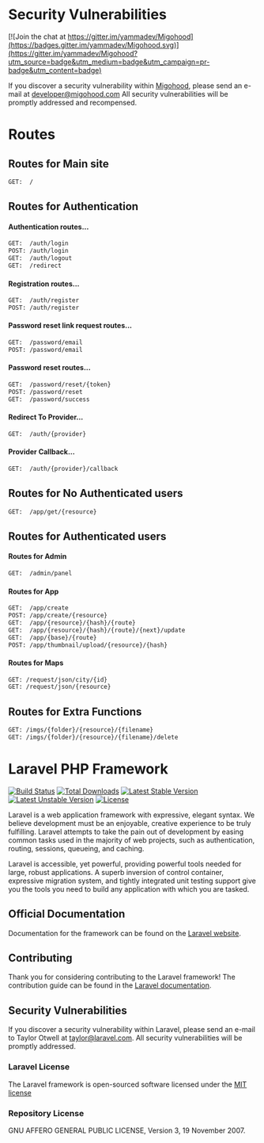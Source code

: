 # Security Vulnerabilities

[![Join the chat at https://gitter.im/yammadev/Migohood](https://badges.gitter.im/yammadev/Migohood.svg)](https://gitter.im/yammadev/Migohood?utm_source=badge&utm_medium=badge&utm_campaign=pr-badge&utm_content=badge)

If you discover a security vulnerability within [Migohood](http://www.migohood.com), please send an e-mail at [developer@migohood.com](mailto:developer@migohood.com) All security vulnerabilities will be promptly addressed and recompensed.

# Routes

## Routes for Main site
```sh
GET:  /
```


## Routes for Authentication


#### Authentication routes...
```sh
GET:  /auth/login
POST: /auth/login
GET:  /auth/logout
GET:  /redirect
```

#### Registration routes...
```sh
GET:  /auth/register
POST: /auth/register
```

#### Password reset link request routes...
```sh
GET:  /password/email
POST: /password/email
```

#### Password reset routes...
```sh
GET:  /password/reset/{token}
POST: /password/reset
GET:  /password/success
```

#### Redirect To Provider...
```sh
GET:  /auth/{provider}
```

#### Provider Callback...
```sh
GET:  /auth/{provider}/callback
```


## Routes for No Authenticated users


```sh
GET:  /app/get/{resource}
```


## Routes for Authenticated users


#### Routes for Admin
```sh
GET:  /admin/panel
```

#### Routes for App
```sh
GET:  /app/create
POST: /app/create/{resource}
GET:  /app/{resource}/{hash}/{route}
GET:  /app/{resource}/{hash}/{route}/{next}/update
GET:  /app/{base}/{route}
POST: /app/thumbnail/upload/{resource}/{hash}
```

#### Routes for Maps
```sh
GET: /request/json/city/{id}
GET: /request/json/{resource}
```

## Routes for Extra Functions
```sh
GET: /imgs/{folder}/{resource}/{filename}  
GET: /imgs/{folder}/{resource}/{filename}/delete  

```


# Laravel PHP Framework

[![Build Status](https://travis-ci.org/laravel/framework.svg)](https://travis-ci.org/laravel/framework)
[![Total Downloads](https://poser.pugx.org/laravel/framework/d/total.svg)](https://packagist.org/packages/laravel/framework)
[![Latest Stable Version](https://poser.pugx.org/laravel/framework/v/stable.svg)](https://packagist.org/packages/laravel/framework)
[![Latest Unstable Version](https://poser.pugx.org/laravel/framework/v/unstable.svg)](https://packagist.org/packages/laravel/framework)
[![License](https://poser.pugx.org/laravel/framework/license.svg)](https://packagist.org/packages/laravel/framework)

Laravel is a web application framework with expressive, elegant syntax. We believe development must be an enjoyable, creative experience to be truly fulfilling. Laravel attempts to take the pain out of development by easing common tasks used in the majority of web projects, such as authentication, routing, sessions, queueing, and caching.

Laravel is accessible, yet powerful, providing powerful tools needed for large, robust applications. A superb inversion of control container, expressive migration system, and tightly integrated unit testing support give you the tools you need to build any application with which you are tasked.

## Official Documentation

Documentation for the framework can be found on the [Laravel website](http://laravel.com/docs).

## Contributing

Thank you for considering contributing to the Laravel framework! The contribution guide can be found in the [Laravel documentation](http://laravel.com/docs/contributions).

## Security Vulnerabilities

If you discover a security vulnerability within Laravel, please send an e-mail to Taylor Otwell at taylor@laravel.com. All security vulnerabilities will be promptly addressed.

### Laravel License

The Laravel framework is open-sourced software licensed under the [MIT license](http://opensource.org/licenses/MIT)

### Repository License

GNU AFFERO GENERAL PUBLIC LICENSE, Version 3, 19 November 2007.
